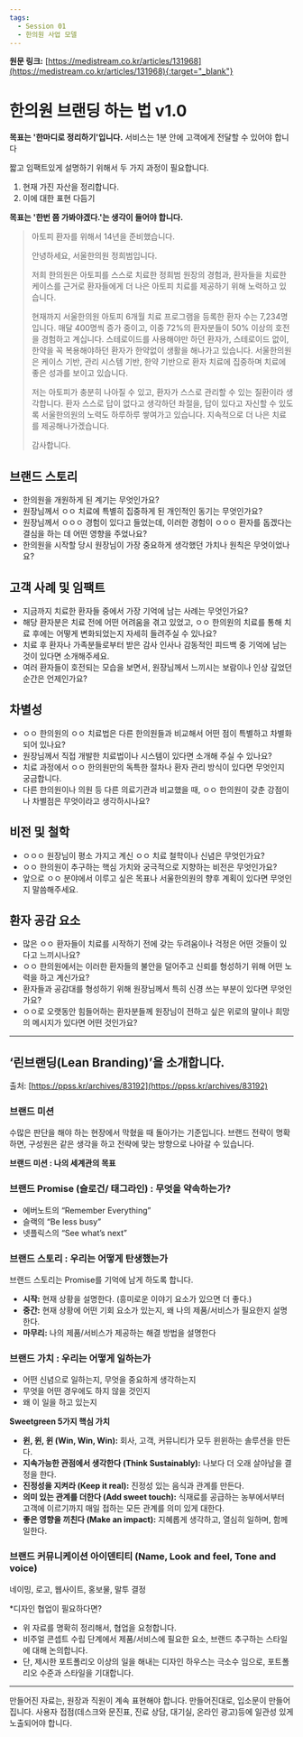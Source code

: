 ```yaml
---
tags:
  - Session 01
  - 한의원 사업 모델
---
```


**원문 링크:** [https://medistream.co.kr/articles/131968](https://medistream.co.kr/articles/131968){:target="_blank"}

# 한의원 브랜딩 하는 법 v1.0

**목표는 '한마디로 정리하기'입니다.**
서비스는 1분 안에 고객에게 전달할 수 있어야 합니다

짧고 임팩트있게 설명하기 위해서 두 가지 과정이 필요합니다.

1.  현재 가진 자산을 정리합니다.
2.  이에 대한 표현 다듬기

**목표는 '한번 쯤 가봐야겠다.'는 생각이 들어야 합니다.**

> 아토피 환자를 위해서 14년을 준비했습니다.
>
> 안녕하세요, 서울한의원 정희범입니다.
>
> 저희 한의원은 아토피를 스스로 치료한 정희범 원장의 경험과, 환자들을 치료한 케이스를 근거로 환자들에게 더 나은 아토피 치료를 제공하기 위해 노력하고 있습니다.
>
> 현재까지 서울한의원 아토피 6개월 치료 프로그램을 등록한 환자 수는 7,234명입니다. 매달 400명씩 증가 중이고, 이중 72%의 환자분들이 50% 이상의 호전을 경험하고 계십니다. 스테로이드를 사용해야만 하던 환자가, 스테로이드 없이, 한약을 꼭 복용해야하던 환자가 한약없이 생활을 해나가고 있습니다. 서울한의원은 케이스 기반, 관리 시스템 기반, 한약 기반으로 환자 치료에 집중하며 치료에 좋은 성과를 보이고 있습니다.
>
> 저는 아토피가 충분히 나아질 수 있고, 환자가 스스로 관리할 수 있는 질환이라 생각합니다. 환자 스스로 답이 없다고 생각하던 좌절을, 답이 있다고 자신할 수 있도록 서울한의원의 노력도 하루하루 쌓여가고 있습니다. 지속적으로 더 나은 치료를 제공해나가겠습니다.
>
> 감사합니다.

## 브랜드 스토리

- 한의원을 개원하게 된 계기는 무엇인가요?
- 원장님께서 ㅇㅇ 치료에 특별히 집중하게 된 개인적인 동기는 무엇인가요?
- 원장님께서 ㅇㅇㅇ 경험이 있다고 들었는데, 이러한 경험이 ㅇㅇㅇ 환자를 돕겠다는 결심을 하는 데 어떤 영향을 주었나요?
- 한의원을 시작할 당시 원장님이 가장 중요하게 생각했던 가치나 원칙은 무엇이었나요?

## 고객 사례 및 임팩트

- 지금까지 치료한 환자들 중에서 가장 기억에 남는 사례는 무엇인가요?
- 해당 환자분은 치료 전에 어떤 어려움을 겪고 있었고, ㅇㅇ 한의원의 치료를 통해 치료 후에는 어떻게 변화되었는지 자세히 들려주실 수 있나요?
- 치료 후 환자나 가족분들로부터 받은 감사 인사나 감동적인 피드백 중 기억에 남는 것이 있다면 소개해주세요.
- 여러 환자들이 호전되는 모습을 보면서, 원장님께서 느끼시는 보람이나 인상 깊었던 순간은 언제인가요?

## 차별성

- ㅇㅇ 한의원의 ㅇㅇ 치료법은 다른 한의원들과 비교해서 어떤 점이 특별하고 차별화되어 있나요?
- 원장님께서 직접 개발한 치료법이나 시스템이 있다면 소개해 주실 수 있나요?
- 치료 과정에서 ㅇㅇ 한의원만의 독특한 절차나 환자 관리 방식이 있다면 무엇인지 궁금합니다.
- 다른 한의원이나 의원 등 다른 의료기관과 비교했을 때, ㅇㅇ 한의원이 갖춘 강점이나 차별점은 무엇이라고 생각하시나요?

## 비전 및 철학

- ㅇㅇㅇ 원장님이 평소 가지고 계신 ㅇㅇ 치료 철학이나 신념은 무엇인가요?
- ㅇㅇ 한의원이 추구하는 핵심 가치와 궁극적으로 지향하는 비전은 무엇인가요?
- 앞으로 ㅇㅇ 분야에서 이루고 싶은 목표나 서울한의원의 향후 계획이 있다면 무엇인지 말씀해주세요.

## 환자 공감 요소

- 많은 ㅇㅇ 환자들이 치료를 시작하기 전에 갖는 두려움이나 걱정은 어떤 것들이 있다고 느끼시나요?
- ㅇㅇ 한의원에서는 이러한 환자들의 불안을 덜어주고 신뢰를 형성하기 위해 어떤 노력을 하고 계신가요?
- 환자들과 공감대를 형성하기 위해 원장님께서 특히 신경 쓰는 부분이 있다면 무엇인가요?
- ㅇㅇ로 오랫동안 힘들어하는 환자분들께 원장님이 전하고 싶은 위로의 말이나 희망의 메시지가 있다면 어떤 것인가요?

---

## ‘린브랜딩(Lean Branding)’을 소개합니다.

출처: [https://ppss.kr/archives/83192](https://ppss.kr/archives/83192)

### 브랜드 미션

수많은 판단을 해야 하는 현장에서 막혔을 때 돌아가는 기준입니다. 브랜드 전략이 명확하면, 구성원은 같은 생각을 하고 전략에 맞는 방향으로 나아갈 수 있습니다.

**브랜드 미션 : 나의 세계관의 목표**

### 브랜드 Promise (슬로건/ 태그라인) : 무엇을 약속하는가?

- 에버노트의 “Remember Everything”
- 슬랙의 “Be less busy”
- 넷플릭스의 “See what’s next”

### 브랜드 스토리 : 우리는 어떻게 탄생했는가

브랜드 스토리는 Promise를 기억에 남게 하도록 합니다.

- **시작:** 현재 상황을 설명한다. (흥미로운 이야기 요소가 있으면 더 좋다.)
- **중간:** 현재 상황에 어떤 기회 요소가 있는지, 왜 나의 제품/서비스가 필요한지 설명한다.
- **마무리:** 나의 제품/서비스가 제공하는 해결 방법을 설명한다

### 브랜드 가치 : 우리는 어떻게 일하는가

- 어떤 신념으로 일하는지, 무엇을 중요하게 생각하는지
- 무엇을 어떤 경우에도 하지 않을 것인지
- 왜 이 일을 하고 있는지

**Sweetgreen 5가지 핵심 가치**

- **윈, 윈, 윈 (Win, Win, Win):** 회사, 고객, 커뮤니티가 모두 윈윈하는 솔루션을 만든다.
- **지속가능한 관점에서 생각한다 (Think Sustainably):** 나보다 더 오래 살아남을 결정을 한다.
- **진정성을 지켜라 (Keep it real):** 진정성 있는 음식과 관계를 만든다.
- **의미 있는 관계를 더한다 (Add sweet touch):** 식재료를 공급하는 농부에서부터 고객에 이르기까지 매일 접하는 모든 관계를 의미 있게 대한다.
- **좋은 영향을 끼친다 (Make an impact):** 지혜롭게 생각하고, 열심히 일하며, 함께 일한다.

### 브랜드 커뮤니케이션 아이덴티티 (Name, Look and feel, Tone and voice)

네이밍, 로고, 웹사이트, 홍보물, 말투 결정

\*디자인 협업이 필요하다면?

- 위 자료를 명확히 정리해서, 협업을 요청합니다.
- 비주얼 콘셉트 수립 단계에서 제품/서비스에 필요한 요소, 브랜드 추구하는 스타일에 대해 논의합니다.
- 단, 제시한 포트폴리오 이상의 일을 해내는 디자인 하우스는 극소수 임으로, 포트폴리오 수준과 스타일을 기대합니다.

---

만들어진 자료는, 원장과 직원이 계속 표현해야 합니다.
만들어진대로, 입소문이 만들어집니다.
사용자 접점(데스크와 문진표, 진료 상담, 대기실, 온라인 광고)등에 일관성 있게 노출되어야 합니다.
